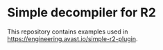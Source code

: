 # Simple decompiler for R2

This repository contains examples used in https://engineering.avast.io/simple-r2-plugin.
